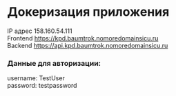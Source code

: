 # Докеризация приложения

IP адрес 158.160.54.111
<br>
Frontend https://kpd.baumtrok.nomoredomainsicu.ru
<br>
Backend https://api.kpd.baumtrok.nomoredomainsicu.ru

### Данные для авторизации:
username: TestUser
<br>
password: testpassword
